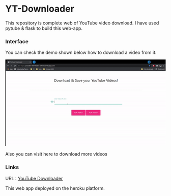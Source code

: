 # YT-Downloader

This repository is complete web of YouTube video download. I have used pytube & flask to build this web-app. 

### Interface 
You can check the demo shown below how to download a video from it.


![gif](https://github.com/senhorinfinito/YT-Downloader/blob/main/sample_video/sample_gif.gif)

Also you can visit here to download more videos

### Links 
URL : [YouTube Downloader](https://youtube-downloader-python.herokuapp.com/)

This web app deployed on the heroku platform. 

